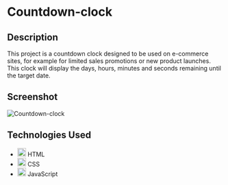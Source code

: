 # Countdown-clock

## Description
This project is a countdown clock designed to be used on e-commerce sites, for example for limited sales promotions or new product launches. This clock will display the days, hours, minutes and seconds remaining until the target date.

## Screenshot
![Countdown-clock](https://github.com/user-attachments/assets/bc99d3f6-9aae-4a15-ad6d-8423f3bc1897)

## Technologies Used
- <img src="https://cdn.jsdelivr.net/gh/devicons/devicon/icons/html5/html5-original.svg" height="20" alt="html5 logo"  /> HTML
- <img src="https://cdn.jsdelivr.net/gh/devicons/devicon/icons/css3/css3-original.svg" height="20" alt="css3 logo"  /> CSS
- <img src="https://cdn.jsdelivr.net/gh/devicons/devicon/icons/javascript/javascript-original.svg" height="20" alt="javascript logo"  /> JavaScript
